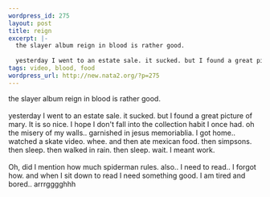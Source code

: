 ```yaml
--- 
wordpress_id: 275
layout: post
title: reign
excerpt: |-
  the slayer album reign in blood is rather good.
  
  yesterday I went to an estate sale. it sucked. but I found a great picture of mary. It is so nice. I hope I don't fall into the collection habit I once had. oh the misery of my walls.. garnished in jesus memoriablia. I got home.. watched a skate video. whee. and then ate mexican food. then simpsons. then sleep. then walked in rain. the...
tags: video, blood, food
wordpress_url: http://new.nata2.org/?p=275
---
```

the slayer album reign in blood is rather good.
<br/><br/>
yesterday I went to an estate sale. it sucked. but I found a great picture of mary. It is so nice. I hope I don't fall into the collection habit I once had. oh the misery of my walls.. garnished in jesus memoriablia. I got home.. watched a skate video. whee. and then ate mexican food. then simpsons. then sleep. then walked in rain. then sleep. wait. I meant work. <br/><br/>Oh, did I mention how much spiderman rules. also.. I need to read.. I forgot how. and when I sit down to read I need something good. I am tired and bored.. arrrgggghhh
